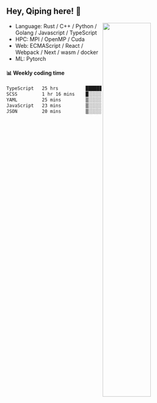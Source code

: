 

## Hey, Qiping here! :wave:

[<img align="right" width="50%" src="https://github-readme-stats.vercel.app/api?username=ppppqp&theme=dark&show_icons=true">](https://metrics.lecoq.io/ppppqp?template=classic)



-   Language: Rust / C++ / Python / Golang / Javascript / TypeScript
-   HPC: MPI / OpenMP / Cuda
-   Web: ECMAScript / React / Webpack / Next / wasm / docker
-   ML: Pytorch



#### :bar_chart: Weekly coding time

<!--START_SECTION:waka-->

```txt
TypeScript   25 hrs          ██████████████████████▓░░   90.04 %
SCSS         1 hr 16 mins    █░░░░░░░░░░░░░░░░░░░░░░░░   04.59 %
YAML         25 mins         ▒░░░░░░░░░░░░░░░░░░░░░░░░   01.52 %
JavaScript   23 mins         ▒░░░░░░░░░░░░░░░░░░░░░░░░   01.44 %
JSON         20 mins         ▒░░░░░░░░░░░░░░░░░░░░░░░░   01.21 %
```

<!--END_SECTION:waka-->
